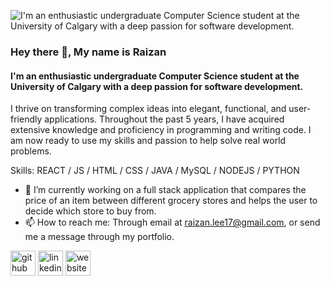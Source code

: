 


![I'm an enthusiastic undergraduate Computer Science student at the University of Calgary with a deep passion for software development. ](https://media.licdn.com/dms/image/D5616AQEK5YsKLD-lmg/profile-displaybackgroundimage-shrink_350_1400/0/1693451857754?e=1706140800&v=beta&t=c4WsMWs4JLWCJs0QfJXT5WeTCsDiKcOloaO-hqz4jY0)
### Hey there 👋, My name is Raizan
#### I'm an enthusiastic undergraduate Computer Science student at the University of Calgary with a deep passion for software development. 

 I thrive on transforming complex ideas into elegant, functional, and user-friendly applications. Throughout the past 5 years, I have acquired extensive knowledge and proficiency in programming and writing code. I am now ready to use my skills and passion to help solve real world problems.  

Skills: REACT / JS / HTML / CSS / JAVA / MySQL / NODEJS / PYTHON

- 🔭 I’m currently working on a full stack application that compares the price of an item between different grocery stores and helps the user to decide which store to buy from. 
- 📫 How to reach me: Through email at raizan.lee17@gmail.com, or send me a message through my portfolio. 


[<img src='https://cdn.jsdelivr.net/npm/simple-icons@3.0.1/icons/github.svg' alt='github' height='40'>](https://github.com/Raizan17)  [<img src='https://cdn.jsdelivr.net/npm/simple-icons@3.0.1/icons/linkedin.svg' alt='linkedin' height='40'>](https://www.linkedin.com/in/raizan-ahmed/)  [<img src='https://cdn.jsdelivr.net/npm/simple-icons@3.0.1/icons/icloud.svg' alt='website' height='40'>](https://raizan.netlify.app/)  



